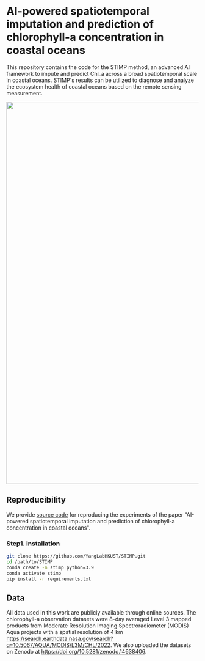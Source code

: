 # AI-powered spatiotemporal imputation and prediction of chlorophyll-a concentration in coastal oceans
This repository contains the code for the STIMP method, an advanced AI framework to impute and predict Chl_a across a broad spatiotemporal scale in coastal oceans. STIMP's results can be utilized to diagnose and analyze the ecosystem health of coastal oceans based on the remote sensing measurement.


<img src="https://github.com/user-attachments/assets/47b87208-e49a-45e0-9c93-8d792546bcac"  width="1000" />

## Reproducibility
We provide [source code](https://github.com/Ryanfzhang/STIMP/tree/release/tutorials) for reproducing the experiments of the paper "AI-powered spatiotemporal imputation and prediction of chlorophyll-a concentration in coastal oceans".

### Step1. installation
```bash
git clone https://github.com/YangLabHKUST/STIMP.git
cd /path/to/STIMP
conda create -n stimp python=3.9
conda activate stimp
pip install -r requirements.txt
```

## Data
All data used in this work are publicly available through online sources. The chlorophyll-a observation datasets were 8-day averaged Level 3 mapped products from Moderate Resolution Imaging Spectroradiometer (MODIS) Aqua projects with a spatial resolution of 4 km https://search.earthdata.nasa.gov/search?q=10.5067/AQUA/MODIS/L3M/CHL/2022. We also uploaded the datasets on Zenodo at https://doi.org/10.5281/zenodo.14638406. 
